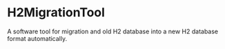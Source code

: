 # H2MigrationTool
A software tool for migration and old H2 database into a new H2 database format automatically.
